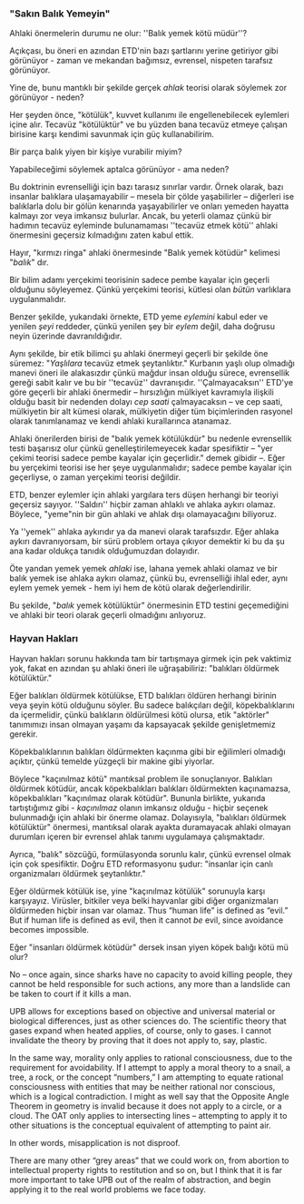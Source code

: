 ### "Sakın Balık Yemeyin"

Ahlaki önermelerin durumu ne olur: ''Balık yemek kötü müdür''?

Açıkçası, bu öneri en azından ETD'nin bazı şartlarını yerine getiriyor gibi görünüyor - zaman ve mekandan bağımsız, evrensel, nispeten tarafsız görünüyor.

Yine de, bunu mantıklı bir şekilde gerçek *ahlak* teorisi olarak söylemek zor görünüyor - neden?

Her şeyden önce, "kötülük", kuvvet kullanımı ile engellenebilecek eylemleri içine alır. Tecavüz "kötülüktür" ve bu yüzden bana tecavüz etmeye çalışan birisine karşı kendimi savunmak için güç kullanabilirim.

Bir parça balık yiyen bir kişiye vurabilir miyim?

Yapabileceğimi söylemek aptalca görünüyor - ama neden?

Bu doktrinin evrenselliği için bazı tarasız sınırlar vardır. Örnek olarak, bazı insanlar balıklara ulaşamayabilir – mesela bir çölde yaşabilirler – diğerleri ise balıklarla dolu bir gölün kenarında yaşayabilirler ve onları yemeden hayatta kalmayı zor veya imkansız bulurlar. Ancak, bu yeterli olamaz çünkü bir hadımın tecavüz eyleminde bulunamaması ''tecavüz etmek kötü'' ahlaki önermesini geçersiz kılmadığını zaten kabul ettik.

Hayır, "kırmızı ringa" ahlaki önermesinde "Balık yemek kötüdür" kelimesi "*balık*" dır.

Bir bilim adamı yerçekimi teorisinin sadece pembe kayalar için geçerli olduğunu söyleyemez. Çünkü yerçekimi teorisi, kütlesi olan *bütün* varlıklara uygulanmalıdır.

Benzer şekilde, yukarıdaki örnekte, ETD yeme *eylemini* kabul eder ve yenilen *şeyi* reddeder, çünkü yenilen şey bir *eylem* değil, daha doğrusu neyin üzerinde davranıldığıdır.

Aynı şekilde, bir etik bilimci şu ahlaki önermeyi geçerli bir şekilde öne süremez: "*Yaşlılara* tecavüz etmek şeytanlıktır." Kurbanın yaşlı olup olmadığı manevi öneri ile alakasızdır çünkü mağdur insan olduğu sürece, evrensellik gereği sabit kalır ve bu bir ''tecavüz'' davranışıdır. ''Çalmayacaksın'' ETD'ye göre geçerli bir ahlaki önermedir – hırsızlığın mülkiyet kavramıyla ilişkili olduğu basit bir nedenden dolayı *cep saati* çalmayacaksın – ve cep saati, mülkiyetin bir alt kümesi olarak, mülkiyetin diğer tüm biçimlerinden rasyonel olarak tanımlanamaz ve kendi ahlaki kurallarınca atanamaz.

Ahlaki önerilerden birisi de "balık yemek kötülükdür" bu nedenle evrensellik testi başarısız olur çünkü genelleştirilemeyecek kadar spesifiktir – "yer çekimi teorisi sadece pembe kayalar için geçerlidir." demek gibidir –. Eğer bu yerçekimi teorisi ise her şeye uygulanmalıdır; sadece pembe kayalar için geçerliyse, o zaman yerçekimi teorisi değildir.

ETD, benzer eylemler için ahlaki yargılara ters düşen herhangi bir teoriyi geçersiz sayıyor. ''Saldırı'' hiçbir zaman ahlaklı ve ahlaka aykırı olamaz. Böylece, "yeme"nin bir gün ahlaki ve ahlak dışı olamayacağını biliyoruz.

Ya ''yemek'' ahlaka aykırıdır ya da manevi olarak tarafsızdır. Eğer ahlaka aykırı davranıyorsam, bir sürü problem ortaya çıkıyor demektir ki bu da şu ana kadar oldukça tanıdık olduğumuzdan dolayıdır.

Öte yandan yemek yemek *ahlaki* ise, lahana yemek ahlaki olamaz ve bir balık yemek ise ahlaka aykırı olamaz, çünkü bu, evrenselliği ihlal eder, aynı eylem yemek yemek - hem iyi hem de kötü olarak değerlendirilir.

Bu şekilde, "*balık* yemek kötülüktür" önermesinin ETD testini geçemediğini ve ahlaki bir teori olarak geçerli olmadığını anlıyoruz.

### Hayvan Hakları

Hayvan hakları sorunu hakkında tam bir tartışmaya girmek için pek vaktimiz yok, fakat en azından şu ahlaki öneri ile uğraşabiliriz: "balıkları öldürmek kötülüktür."

Eğer balıkları öldürmek kötülükse, ETD balıkları öldüren herhangi birinin veya şeyin kötü olduğunu söyler. Bu sadece balıkçıları değil, köpekbalıklarını da içermelidir, çünkü balıkların öldürülmesi kötü olursa, etik "aktörler" tanımımızı insan olmayan yaşamı da kapsayacak şekilde genişletmemiz gerekir.

Köpekbalıklarının balıkları öldürmekten kaçınma gibi bir eğilimleri olmadığı açıktır, çünkü temelde yüzgeçli bir makine gibi yiyorlar.

Böylece "kaçınılmaz kötü" mantıksal problem ile sonuçlanıyor. Balıkları öldürmek kötüdür, ancak köpekbalıkları balıkları öldürmekten kaçınamazsa, köpekbalıkları "kaçınılmaz olarak kötüdür". Bununla birlikte, yukarıda tartıştığımız gibi - *kaçınılmaz* olanın imkansız olduğu - hiçbir seçenek bulunmadığı için ahlaki bir önerme olamaz. Dolayısıyla, "balıkları öldürmek kötülüktür" önermesi, mantıksal olarak ayakta duramayacak ahlaki olmayan durumları içeren bir evrensel ahlak tanımı uygulamaya çalışmaktadır.

Ayrıca, "balık" sözcüğü, formülasyonda sorunlu kalır, çünkü evrensel olmak için çok spesifiktir. Doğru ETD reformasyonu şudur: "insanlar için canlı organizmaları öldürmek şeytanlıktır."

Eğer öldürmek kötülük ise, yine "kaçınılmaz kötülük" sorunuyla karşı karşıyayız. Virüsler, bitkiler veya belki hayvanlar gibi diğer organizmaları öldürmeden hiçbir insan var olamaz. Thus “human life” is defined as “evil.” But if human life is defined as evil, then it cannot *be* evil, since avoidance becomes impossible.

Eğer "insanları öldürmek kötüdür" dersek insan yiyen köpek balığı kötü mü olur?

No – once again, since sharks have no capacity to avoid killing people, they cannot be held responsible for such actions, any more than a landslide can be taken to court if it kills a man.

UPB allows for exceptions based on objective and universal material or biological differences, just as other sciences do. The scientific theory that gases expand when heated applies, of course, only to gases. I cannot invalidate the theory by proving that it does not apply to, say, plastic.

In the same way, morality only applies to rational consciousness, due to the requirement for avoidability. If I attempt to apply a moral theory to a snail, a tree, a rock, or the concept “numbers,” I am attempting to equate rational consciousness with entities that may be neither rational nor conscious, which is a logical contradiction. I might as well say that the Opposite Angle Theorem in geometry is invalid because it does not apply to a circle, or a cloud. The OAT only applies to intersecting lines – attempting to apply it to other situations is the conceptual equivalent of attempting to paint air.

In other words, misapplication is not disproof.

There are many other “grey areas” that we could work on, from abortion to intellectual property rights to restitution and so on, but I think that it is far more important to take UPB out of the realm of abstraction, and begin applying it to the real world problems we face today.